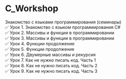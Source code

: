 # C_Workshop
Знакомство с языками программирования (семинары)    
:white_check_mark: Урок 1. Знакомство с языком программирования C#    
:white_check_mark: Урок 2. Массивы и функции в программировании    
:white_check_mark: Урок 3. Массивы и функции в программировании    
:white_check_mark: Урок 4. Функции продолжение    
:white_check_mark: Урок 5. Функции продолжение    
:white_check_mark: Урок 6. Двумерные массивы и рекурсия    
:white_check_mark: Урок 7. Как не нужно писать код. Часть 1    
:white_check_mark: Урок 8. Как не нужно писать код. Часть 2    
:white_check_mark: Урок 9. Как не нужно писать код. Часть 3    
